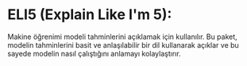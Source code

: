 # ELI5 (Explain Like I'm 5):
Makine öğrenimi modeli tahminlerini açıklamak için kullanılır. Bu paket, modelin tahminlerini basit ve anlaşılabilir bir dil kullanarak açıklar ve bu sayede modelin nasıl çalıştığını anlamayı kolaylaştırır.

